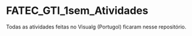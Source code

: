 # FATEC_GTI_1sem_Atividades
Todas as atividades feitas no Visualg (Portugol) ficaram nesse repositório.
